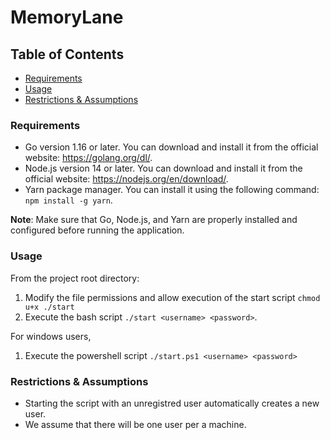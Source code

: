 # MemoryLane

## Table of Contents

- [Requirements](#requirements)
- [Usage](#usage)
- [Restrictions & Assumptions](#restrictions--assumptions)

### Requirements

- Go version 1.16 or later. You can download and install it from the official website: https://golang.org/dl/.
- Node.js version 14 or later. You can download and install it from the official website: https://nodejs.org/en/download/.
- Yarn package manager. You can install it using the following command: `npm install -g yarn`.

**Note**: Make sure that Go, Node.js, and Yarn are properly installed and configured before running the application.

### Usage

From the project root directory:

1. Modify the file permissions and allow execution of the start script `chmod u+x ./start`
2. Execute the bash script `./start <username> <password>`.

For windows users,

1. Execute the powershell script `./start.ps1 <username> <password>`

### Restrictions & Assumptions

- Starting the script with an unregistred user automatically creates a new user.
- We assume that there will be one user per a machine.
